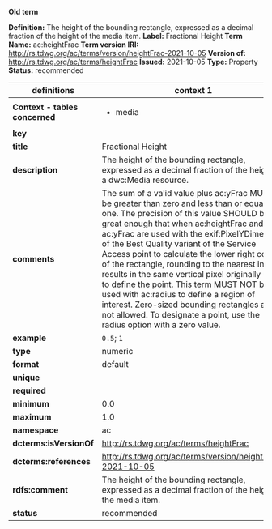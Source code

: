 **Old term**

**Definition:** The height of the bounding rectangle, expressed as a decimal fraction of the height of the media item.
**Label:** Fractional Height
**Term Name:** ac:heightFrac
**Term version IRI:** http://rs.tdwg.org/ac/terms/version/heightFrac-2021-10-05
**Version of:** http://rs.tdwg.org/ac/terms/heightFrac
**Issued:** 2021-10-05
**Type:** Property
**Status:** recommended


| definitions | context 1 |
|-|-|
| **Context - tables concerned** | <ul><li>media</li></ul> |
| **key** |  |
| **title** | Fractional Height |
| **description** | The height of the bounding rectangle, expressed as a decimal fraction of the height of a dwc:Media resource. |
| **comments** | The sum of a valid value plus ac:yFrac MUST be greater than zero and less than or equal to one. The precision of this value SHOULD be great enough that when ac:heightFrac and ac:yFrac are used with the exif:PixelYDimension of the Best Quality variant of the Service Access point to calculate the lower right corner of the rectangle, rounding to the nearest integer results in the same vertical pixel originally used to define the point. This term MUST NOT be used with ac:radius to define a region of interest. Zero-sized bounding rectangles are not allowed. To designate a point, use the radius option with a zero value. |
| **example** | `0.5`; `1` |
| **type** | numeric |
| **format** | default |
| **unique** |  |
| **required** |  |
| **minimum** | 0.0 |
| **maximum** | 1.0 |
| **namespace** | ac |
| **dcterms:isVersionOf** | http://rs.tdwg.org/ac/terms/heightFrac |
| **dcterms:references** | http://rs.tdwg.org/ac/terms/version/heightFrac-2021-10-05 |
| **rdfs:comment** | The height of the bounding rectangle, expressed as a decimal fraction of the height of the media item. |
| **status** | recommended |
